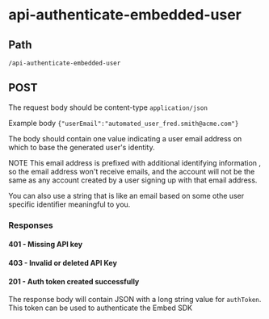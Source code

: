 # api-authenticate-embedded-user

## Path

`/api-authenticate-embedded-user`

## **POST**

The request body should be content-type `application/json`

Example body `{"userEmail":"automated_user_fred.smith@acme.com"}`

The body should contain one value indicating a user email address on which to base the generated user's identity.

NOTE This email address is prefixed with additional identifying information , so the email address won't receive emails, and the account will not be the same as any account created by a user signing up with that email address.

You can also use a string that is like an email based on some othe user specific identifier meaningful to you.

### Responses

#### 401 - Missing API key

#### 403 - Invalid or deleted API Key

#### 201 - Auth token created successfully

The response body will contain JSON with a long string value for `authToken`. This token can be used to authenticate the Embed SDK&#x20;



